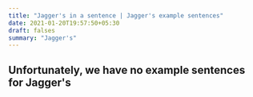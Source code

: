 ```yaml
---
title: "Jagger's in a sentence | Jagger's example sentences"
date: 2021-01-20T19:57:50+05:30
draft: falses
summary: "Jagger's"
---
```

## Unfortunately, we have no example sentences for Jagger's                 
